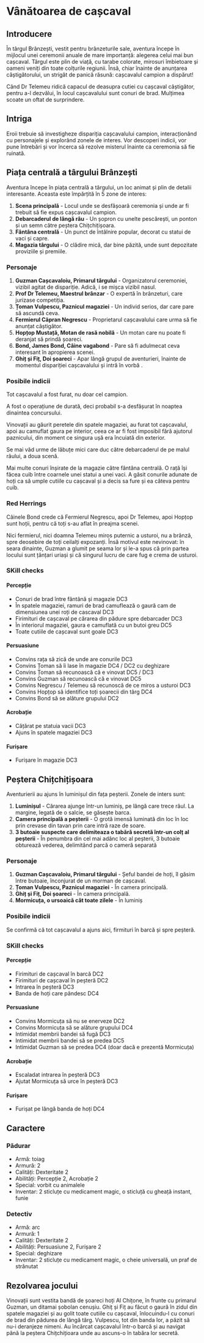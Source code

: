 # Vânătoarea de cașcaval

## Introducere
În târgul Brânzești, vestit pentru brânzeturile sale, aventura începe în mijlocul unei ceremonii anuale de mare importanță: alegerea celui mai bun cașcaval. Târgul este plin de viață, cu tarabe colorate, mirosuri îmbietoare și oameni veniți din toate colțurile regiunii. Însă, chiar înainte de anunțarea câștigătorului, un strigăt de panică răsună: cașcavalul campion a dispărut!

Când Dr Telemeu ridică capacul de deasupra cutiei cu cașcaval câștigător, pentru a-l dezvălui, în locul cașcavalului sunt conuri de brad. Mulțimea scoate un oftat de surprindere.

## Intriga
Eroii trebuie să investigheze dispariția cașcavalului campion, interacționând cu personajele și explorând zonele de interes. Vor descoperi indicii, vor pune întrebări și vor încerca să rezolve misterul înainte ca ceremonia să fie ruinată.

## Piața centrală a târgului Brânzești
Aventura începe în piața centrală a târgului, un loc animat și plin de detalii interesante. Aceasta este împărțită în 5 zone de interes:

1. **Scena principală** - Locul unde se desfășoară ceremonia și unde ar fi trebuit să fie expus cașcavalul campion.
2. **Debarcaderul de lângă râu** - Un șopron cu unelte pescărești, un ponton și un semn către peștera Chițchițișoara.
3. **Fântâna centrală** - Un punct de întâlnire popular, decorat cu statui de vaci și capre.
5. **Magazia târgului** - O clădire mică, dar bine păzită, unde sunt depozitate proviziile și premiile.

### Personaje

1. **Guzman Cașcavaloiu, Primarul târgului** - Organizatorul ceremoniei, vizibil agitat de dispariție. Adică, i se mișca vizibil nasul.
2. **Prof Dr Telemeu, Maestrul brânzar** - O expertă în brânzeturi, care jurizase competiția.
3. **Țoman Vulpescu, Paznicul magaziei** - Un individ serios, dar care pare să ascundă ceva.
5. **Fermierul Căpran Negrescu** - Proprietarul cașcavalului care urma să fie anunțat câștigător.
6. **Hopțop Mustață, Motan de rasă nobilă** - Un motan care nu poate fi deranjat să prindă șoareci.
7. **Bond, James Bond, Câine vagabond** - Pare să fi adulmecat ceva interesant în apropierea scenei.
8. **Ghiț și Fiț, Doi șoareci** - Apar lângă grupul de aventurieri, înainte de momentul dispariției cașcavalului și intră în vorbă .

### Posibile indicii

Tot cașcavalul a fost furat, nu doar cel campion. 

A fost o operațiune de durată, deci probabil s-a desfășurat în noaptea dinaintea concursului. 

Vinovații au găurit peretele din spatele magaziei, au furat tot cașcavalul, apoi au camuflat gaura pe interior, ceea ce ar fi fost imposibil fără ajutorul paznicului, din moment ce singura ușă era încuiată din exterior.

Se mai văd urme de lăbuțe mici care duc către debarcaderul de pe malul râului, a doua scenă. 

Mai multe conuri înșirate de la magazie către fântâna centrală. O rață își făcea cuib între coarnele unei statui a unei vaci. A găsit conurile adunate de hoți ca să umple cutiile cu cașcaval și a decis sa fure și ea câteva pentru cuib.

### Red Herrings

Câinele Bond crede că Fermierul Negrescu, apoi Dr Telemeu, apoi Hopțop sunt hoții, pentru că toți s-au aflat în preajma scenei.

Nici fermierul, nici doamna Telemeu miros puternic a usturoi, nu a brânză, spre deosebire de toți ceilalți expozanți. Însă motivul este nevinovat: în seara dinainte, Guzman a glumit pe seama lor și le-a spus că prin partea locului sunt țânțari uriași și că singurul lucru de care fug e crema de usturoi.

### SKill checks

#### Percepție

- Conuri de brad între fântână și magazie DC3
- În spatele magaziei, ramuri de brad camuflează o gaură cam de dimensiunea unei roți de cascaval DC3
- Firimituri de cașcaval pe cărarea din pădure spre debarcader DC3
- În interiorul magaziei, gaura e camuflată cu un butoi greu DC5
- Toate cutiile de cașcaval sunt goale DC3

#### Persuasiune

- Convins rața să zică de unde are conurile DC3
- Convins Țoman să îi lase în magazie DC4 / DC2 cu deghizare
- Convins Țoman să recunoască că e vinovat DC5 / DC3
- Convins Guzman să recunoască că e vinovat DC5
- Convins Negrescu / Telemeu să recunoscă de ce miros a usturoi DC3
- Convins Hopțop să identifice toți șoarecii din târg DC4
- Convins Bond să se alăture grupului DC2

#### Acrobație

- Cățărat pe statuia vacii DC3
- Ajuns în spatele magaziei DC3

#### Furișare

- Furișare în magazie DC3

## Peștera Chițchițișoara

Aventurierii au ajuns în luminișul din fața peșterii. Zonele de inters sunt:

1. **Luminișul** - Cărarea ajunge într-un luminiș, pe lângă care trece râul. La margine, legată de o salcie, se găsește barca.
2. **Camera principală a peșterii** - O grotă imensă luminată din loc în loc prin crevase din tavan prin care intră raze de soare.
3. **3 butoaie suspecte care delimiteaza o tabără secretă într-un colț al peșterii** - În penumbra din cel mai adânc loc al peșterii, 3 butoaie obturează vederea, delimitând parcă o cameră separată

### Personaje

1. **Guzman Cașcavaloiu, Primarul târgului** - Șeful bandei de hoți, îl găsim între butoaie, înconjurat de un morman de cașcaval.
2. **Țoman Vulpescu, Paznicul magaziei** - În camera principală.
3. **Ghiț și Fiț, Doi șoareci** - În camera principală.
4. **Mormicuța, o ursoaică cât toate zilele** - În luminiș

### Posibile indicii

Se confirmă că tot cașcavalul a ajuns aici, firmituri în barcă și spre peșteră.

### SKill checks

#### Percepție

- Firimituri de cașcaval în barcă DC2
- Firimituri de cașcaval în peșteră DC2
- Intrarea în peșteră DC3
- Banda de hoți care pândesc DC4

#### Persuasiune

- Convins Mormicuța să nu se enerveze DC2
- Convins Mormicuța să se alăture grupului DC4
- Intimidat membrii bandei să fugă DC3
- Intimidat membrii bandei să se predea DC5 
- Intimidat Guzman să se predea DC4 (doar dacă e prezentă Mormicuța)

#### Acrobație

- Escaladat intrarea în peșteră DC3
- Ajutat Mormicuța să urce în peșteră DC3

#### Furișare

- Furișat pe lângă banda de hoți DC4

## Caractere

### Pădurar

- Armă: toiag
- Armură: 2
- Calități: Dexteritate 2
- Abilități: Percepție 2, Acrobație 2
- Special: vorbit cu animalele
- Inventar: 2 sticluțe cu medicament magic, o sticluță cu gheață instant, funie

### Detectiv

- Armă: arc
- Armură: 1
- Calități: Dexteritate 2
- Abilități: Persuasiune 2, Furișare 2
- Special: deghizare
- Inventar: 2 sticluțe cu medicament magic, o cheie universală, un praf de strănutat

## Rezolvarea jocului

Vinovații sunt vestita bandă de șoareci hoți Al Chițone, în frunte cu primarul Guzman, un ditamai șobolan cenușiu. Ghiț și Fiț au făcut o gaură în zidul din spatele magaziei și au golit toate cutiile cu cașcaval, înlocuindu-l cu conuri de brad din pădurea de lângă târg. Vulpescu, tot din banda lor, a păzit să nu-i deranjeze nimeni. Au încărcat cașcavalul într-o barcă și au navigat până la peștera Chițchițioara unde au ascuns-o în tabăra lor secretă.

